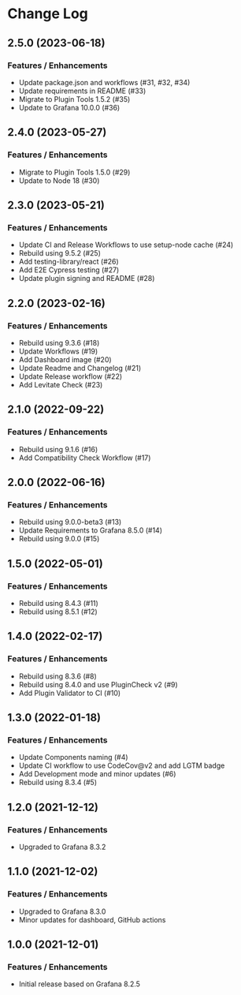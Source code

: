 # Change Log

## 2.5.0 (2023-06-18)

### Features / Enhancements

- Update package.json and workflows (#31, #32, #34)
- Update requirements in README (#33)
- Migrate to Plugin Tools 1.5.2 (#35)
- Update to Grafana 10.0.0 (#36)

## 2.4.0 (2023-05-27)

### Features / Enhancements

- Migrate to Plugin Tools 1.5.0 (#29)
- Update to Node 18 (#30)

## 2.3.0 (2023-05-21)

### Features / Enhancements

- Update CI and Release Workflows to use setup-node cache (#24)
- Rebuild using 9.5.2 (#25)
- Add testing-library/react (#26)
- Add E2E Cypress testing (#27)
- Update plugin signing and README (#28)

## 2.2.0 (2023-02-16)

### Features / Enhancements

- Rebuild using 9.3.6 (#18)
- Update Workflows (#19)
- Add Dashboard image (#20)
- Update Readme and Changelog (#21)
- Update Release workflow (#22)
- Add Levitate Check (#23)

## 2.1.0 (2022-09-22)

### Features / Enhancements

- Rebuild using 9.1.6 (#16)
- Add Compatibility Check Workflow (#17)

## 2.0.0 (2022-06-16)

### Features / Enhancements

- Rebuild using 9.0.0-beta3 (#13)
- Update Requirements to Grafana 8.5.0 (#14)
- Rebuild using 9.0.0 (#15)

## 1.5.0 (2022-05-01)

### Features / Enhancements

- Rebuild using 8.4.3 (#11)
- Rebuild using 8.5.1 (#12)

## 1.4.0 (2022-02-17)

### Features / Enhancements

- Rebuild using 8.3.6 (#8)
- Rebuild using 8.4.0 and use PluginCheck v2 (#9)
- Add Plugin Validator to CI (#10)

## 1.3.0 (2022-01-18)

### Features / Enhancements

- Update Components naming (#4)
- Update CI workflow to use CodeCov@v2 and add LGTM badge
- Add Development mode and minor updates (#6)
- Rebuild using 8.3.4 (#5)

## 1.2.0 (2021-12-12)

### Features / Enhancements

- Upgraded to Grafana 8.3.2

## 1.1.0 (2021-12-02)

### Features / Enhancements

- Upgraded to Grafana 8.3.0
- Minor updates for dashboard, GitHub actions

## 1.0.0 (2021-12-01)

### Features / Enhancements

- Initial release based on Grafana 8.2.5
